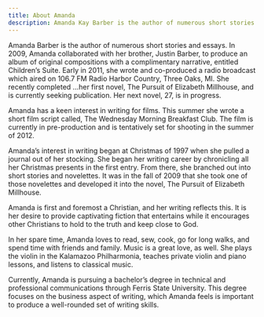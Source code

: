 ```yaml
---
title: About Amanda
description: Amanda Kay Barber is the author of numerous short stories and essays.
---
```


<!--
![](/images/demo/demo-landscape.jpg)
-->

Amanda Barber is the author of numerous short stories and essays. In 2009, Amanda collaborated with her brother, Justin Barber, to produce an album of original compositions with a complimentary narrative, entitled Children’s Suite. Early in 2011, she wrote and co-produced a radio broadcast which aired on 106.7 FM Radio Harbor Country, Three Oaks, MI. She recently completed …her first novel, The Pursuit of Elizabeth Millhouse, and is currently seeking publication. Her next novel, 27, is in progress.

Amanda has a keen interest in writing for films. This summer she wrote a short film script called, The Wednesday Morning Breakfast Club. The film is currently in pre-production and is tentatively set for shooting in the summer of 2012.

Amanda’s interest in writing began at Christmas of 1997 when she pulled a journal out of her stocking. She began her writing career by chronicling all her Christmas presents in the first entry. From there, she branched out into short stories and novelettes. It was in the fall of 2009 that she took one of those novelettes and developed it into the novel, The Pursuit of Elizabeth Millhouse.

Amanda is first and foremost a Christian, and her writing reflects this. It is her desire to provide captivating fiction that entertains while it encourages other Christians to hold to the truth and keep close to God.

In her spare time, Amanda loves to read, sew, cook, go for long walks, and spend time with friends and family. Music is a great love, as well. She plays the violin in the Kalamazoo Philharmonia, teaches private violin and piano lessons, and listens to classical music.

Currently, Amanda is pursuing a bachelor’s degree in technical and professional communications through Ferris State University. This degree focuses on the business aspect of writing, which Amanda feels is important to produce a well-rounded set of writing skills.
